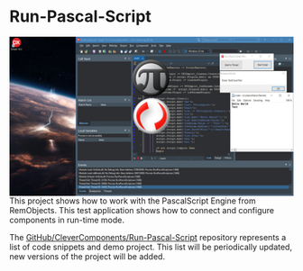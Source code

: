 # Run-Pascal-Script

<img align="left" src="Images\RunPascalScript.jpg"/>

This project shows how to work with the PascalScript Engine from RemObjects. This test application shows how to connect and configure components in run-time mode.

The [GitHub/CleverComponents/Run-Pascal-Script](https://github.com/CleverComponents/Run-Pascal-Script) repository represents a list of code snippets and demo project. This list will be periodically updated, new versions of the project will be added.
